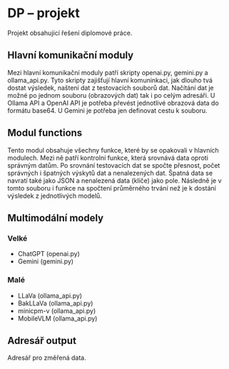 # DP – projekt

Projekt obsahující řešení diplomové práce.

## Hlavní komunikační moduly

Mezi hlavní komunikační moduly patří skripty openai.py, gemini.py a ollama_api.py. Tyto skripty zajišťují hlavní komuninkaci, jak dlouho tvá dostat výsledek, naštení dat z testovacích souborů dat. Načítání dat je možné po jednom souboru (obrazových dat) tak i po celým adresáři. U Ollama API a OpenAI API je potřeba převést jednotlivé obrazová data do formátu base64. U Gemini je potřeba jen definovat cestu k souboru.

## Modul functions

Tento modul obsahuje všechny funkce, které by se opakovali v hlavních modulech. Mezi ně patří kontrolní funkce, která srovnává data oproti správným datům. Po srovnání testovacích dat se spočte přesnost, počet správných i špatných výskytů dat a nenalezených dat. Špatná data se navratí také jako JSON a nenalezená data (klíče) jako pole. Následně je v tomto souboru i funkce na spočtení průměrného trvání než je k dostání výsledek z jednotlivých modelů.

## Multimodální modely

### Velké

* ChatGPT (openai.py)
* Gemini (gemini.py)

### Malé

* LLaVa (ollama_api.py)
* BakLLaVa (ollama_api.py)
* minicpm-v (ollama_api.py)
* MobileVLM (ollama_api.py)

## Adresář output

Adresář pro změřená data.
